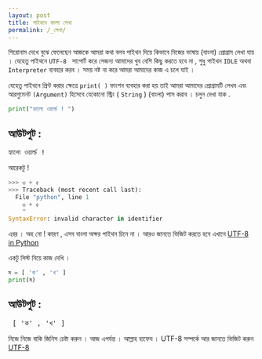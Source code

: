 ```yaml
---
layout: post
title: পাইথনে বাংলা লেখা 
permalink: /_লেখা/
---
```


শিরোনাম দেখে বুঝে ফেলেছেন আজকে আমরা কথা বলব পাইথন দিয়ে কিভাবে নিজের ভাষায় (বাংলা) প্রোগ্রাম লেখা যায় । যেহেতু পাইথনে `UTF-8 `
সাপোর্ট করে সেজন্য আমাদের খুব বেশি কিছু করতে হবে না , শুধু পাইথন `IDLE` অথবা `Interpreter` ব্যবহার করব । সময় নষ্ট না করে আমরা
আমাদের কাজ এ চলে যাই ।

যেহেতু পাইথনে প্রিন্ট করার ক্ষেত্রে `print( )` ফাংশন ব্যবহার করা হয় তাই আমরা আমাদের প্রোগ্রামটি লেখব এবং আরগুমেনট `(Argument)` হিসেবে 
যেকোনো স্ট্রিং ( `String` ) (বাংলা) পাস করাব । চলুন দেখা যাক .

```py
print("হ্যালো ওয়ার্ল্ড ! ")
```
## আউটপুট :
<pre>হ্যালো ওয়ার্ল্ড ! </pre>

আরেকটু !
```py 
>>> ৩ + ৫
>>> Traceback (most recent call last):
  File "python", line 1
    ৩ + ৫
    ^
SyntaxError: invalid character in identifier
```

এরর । অহ নো !
কারণ , এসব বাংলা অক্ষর পাইথন চিনে না  ।
আরও জানতে ভিজিট করতে হবে এখানে 
[UTF-8 in Python](https://docs.python.org/3/howto/unicode.html)

একটু লিস্ট নিয়ে কাজ দেখি ।

```py
ম = [ 'ক' , 'খ' ]
print(ম)
```
## আউটপুট :
<pre> [ 'ক' , 'খ' ] </pre>

নিজে নিজে বাকি জিনিস চেষ্টা করুন । আজ এপর্যন্ত । আল্লাহ হাফেয ।
UTF-8 সম্পর্কে আর জানতে ভিজিট করুন  [UTF-8](https://en.wikipedia.org/wiki/UTF-8)

